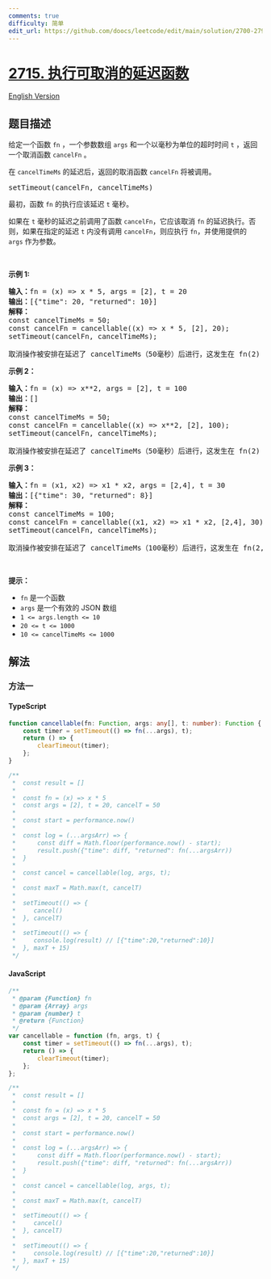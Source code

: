```yaml
---
comments: true
difficulty: 简单
edit_url: https://github.com/doocs/leetcode/edit/main/solution/2700-2799/2715.Timeout%20Cancellation/README.md
---
```


<!-- problem:start -->

# [2715. 执行可取消的延迟函数](https://leetcode.cn/problems/timeout-cancellation)

[English Version](/solution/2700-2799/2715.Timeout%20Cancellation/README_EN.md)

## 题目描述

<!-- description:start -->

<p>给定一个函数 <code>fn</code>&nbsp;，一个参数数组 <code>args</code> 和一个以毫秒为单位的超时时间 <code>t</code> ，返回一个取消函数 <code>cancelFn</code> 。</p>

<p>在 <code>cancelTimeMs</code>&nbsp;的延迟后，返回的取消函数 <code>cancelFn</code> 将被调用。</p>

<pre>
setTimeout(cancelFn, cancelTimeMs)
</pre>

<p>最初，函数 <code>fn</code> 的执行应该延迟 <code>t</code> 毫秒。</p>

<p>如果在 <code>t</code> 毫秒的延迟之前调用了函数 <code>cancelFn</code>，它应该取消 <code>fn</code> 的延迟执行。否则，如果在指定的延迟 <code>t</code> 内没有调用 <code>cancelFn</code>，则应执行 <code>fn</code>，并使用提供的 <code>args</code> 作为参数。</p>

<p>&nbsp;</p>

<p><strong class="example">示例 1:</strong></p>

<pre>
<b>输入：</b>fn = (x) =&gt; x * 5, args = [2], t = 20
<b>输出：</b>[{"time": 20, "returned": 10}]
<b>解释：</b>
const cancelTimeMs = 50;
const cancelFn = cancellable((x) =&gt; x * 5, [2], 20);
setTimeout(cancelFn, cancelTimeMs);

取消操作被安排在延迟了 cancelTimeMs（50毫秒）后进行，这发生在 fn(2) 在20毫秒时执行之后。</pre>

<p><strong class="example">示例 2：</strong></p>

<pre>
<b>输入：</b>fn = (x) =&gt; x**2, args = [2], t = 100
<b>输出：</b>[]
<b>解释：</b>
const cancelTimeMs = 50;
const cancelFn = cancellable((x) =&gt; x**2, [2], 100);
setTimeout(cancelFn, cancelTimeMs);

取消操作被安排在延迟了 cancelTimeMs（50毫秒）后进行，这发生在 fn(2) 在100毫秒时执行之前，导致 fn(2) 从未被调用。
</pre>

<p><strong class="example">示例 3：</strong></p>

<pre>
<b>输入：</b>fn = (x1, x2) =&gt; x1 * x2, args = [2,4], t = 30
<b>输出：</b>[{"time": 30, "returned": 8}]
<b>解释：</b>
const cancelTimeMs = 100;
const cancelFn = cancellable((x1, x2) =&gt; x1 * x2, [2,4], 30);
setTimeout(cancelFn, cancelTimeMs);

取消操作被安排在延迟了 cancelTimeMs（100毫秒）后进行，这发生在 fn(2,4) 在30毫秒时执行之后。
</pre>

<p>&nbsp;</p>

<p><strong>提示：</strong></p>

<ul>
	<li><code>fn</code> 是一个函数</li>
	<li><code>args</code> 是一个有效的 JSON 数组</li>
	<li><code>1 &lt;= args.length &lt;= 10</code></li>
	<li><code><font face="monospace">20 &lt;= t &lt;= 1000</font></code></li>
	<li><code><font face="monospace">10 &lt;= cancelTimeMs&nbsp;&lt;= 1000</font></code></li>
</ul>

<!-- description:end -->

## 解法

<!-- solution:start -->

### 方法一

<!-- tabs:start -->

#### TypeScript

```ts
function cancellable(fn: Function, args: any[], t: number): Function {
    const timer = setTimeout(() => fn(...args), t);
    return () => {
        clearTimeout(timer);
    };
}

/**
 *  const result = []
 *
 *  const fn = (x) => x * 5
 *  const args = [2], t = 20, cancelT = 50
 *
 *  const start = performance.now()
 *
 *  const log = (...argsArr) => {
 *      const diff = Math.floor(performance.now() - start);
 *      result.push({"time": diff, "returned": fn(...argsArr))
 *  }
 *
 *  const cancel = cancellable(log, args, t);
 *
 *  const maxT = Math.max(t, cancelT)
 *
 *  setTimeout(() => {
 *     cancel()
 *  }, cancelT)
 *
 *  setTimeout(() => {
 *     console.log(result) // [{"time":20,"returned":10}]
 *  }, maxT + 15)
 */
```

#### JavaScript

```js
/**
 * @param {Function} fn
 * @param {Array} args
 * @param {number} t
 * @return {Function}
 */
var cancellable = function (fn, args, t) {
    const timer = setTimeout(() => fn(...args), t);
    return () => {
        clearTimeout(timer);
    };
};

/**
 *  const result = []
 *
 *  const fn = (x) => x * 5
 *  const args = [2], t = 20, cancelT = 50
 *
 *  const start = performance.now()
 *
 *  const log = (...argsArr) => {
 *      const diff = Math.floor(performance.now() - start);
 *      result.push({"time": diff, "returned": fn(...argsArr))
 *  }
 *
 *  const cancel = cancellable(log, args, t);
 *
 *  const maxT = Math.max(t, cancelT)
 *
 *  setTimeout(() => {
 *     cancel()
 *  }, cancelT)
 *
 *  setTimeout(() => {
 *     console.log(result) // [{"time":20,"returned":10}]
 *  }, maxT + 15)
 */
```

<!-- tabs:end -->

<!-- solution:end -->

<!-- problem:end -->
